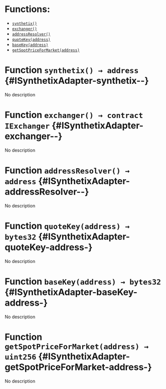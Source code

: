 

# Functions:
- [`synthetix()`](#ISynthetixAdapter-synthetix--)
- [`exchanger()`](#ISynthetixAdapter-exchanger--)
- [`addressResolver()`](#ISynthetixAdapter-addressResolver--)
- [`quoteKey(address)`](#ISynthetixAdapter-quoteKey-address-)
- [`baseKey(address)`](#ISynthetixAdapter-baseKey-address-)
- [`getSpotPriceForMarket(address)`](#ISynthetixAdapter-getSpotPriceForMarket-address-)



# Function `synthetix() → address` {#ISynthetixAdapter-synthetix--}
No description




# Function `exchanger() → contract IExchanger` {#ISynthetixAdapter-exchanger--}
No description




# Function `addressResolver() → address` {#ISynthetixAdapter-addressResolver--}
No description




# Function `quoteKey(address) → bytes32` {#ISynthetixAdapter-quoteKey-address-}
No description




# Function `baseKey(address) → bytes32` {#ISynthetixAdapter-baseKey-address-}
No description




# Function `getSpotPriceForMarket(address) → uint256` {#ISynthetixAdapter-getSpotPriceForMarket-address-}
No description




